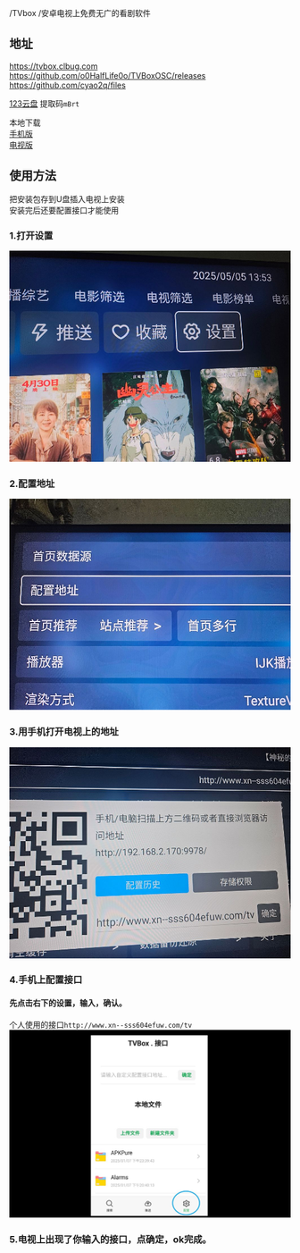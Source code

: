 /TVbox
/安卓电视上免费无广的看剧软件

## 地址
<https://tvbox.clbug.com>  
<https://github.com/o0HalfLife0o/TVBoxOSC/releases>  
<https://github.com/cyao2q/files>  

[123云盘](https://www.123684.com/s/4wHDVv-b8Bq3?提取码:mBrt)
提取码`mBrt`  

本地下载  
[手机版](https://rr.855955.xyz/OK影视手机版.apk)  
[电视版](https://rr.855955.xyz/TVBox电视版.apk)  

## 使用方法  
把安装包存到U盘插入电视上安装  
安装完后还要配置接口才能使用  
### 1.打开设置  
![](1.jpg)  
### 2.配置地址  
![](2.jpg)  
### 3.用手机打开电视上的地址  
![](3.jpg)  
### 4.手机上配置接口  
#### 先点击右下的设置，输入，确认。  
个人使用的接口`http://www.xn--sss604efuw.com/tv`  
![](4.jpg)  
### 5.电视上出现了你输入的接口，点确定，ok完成。
